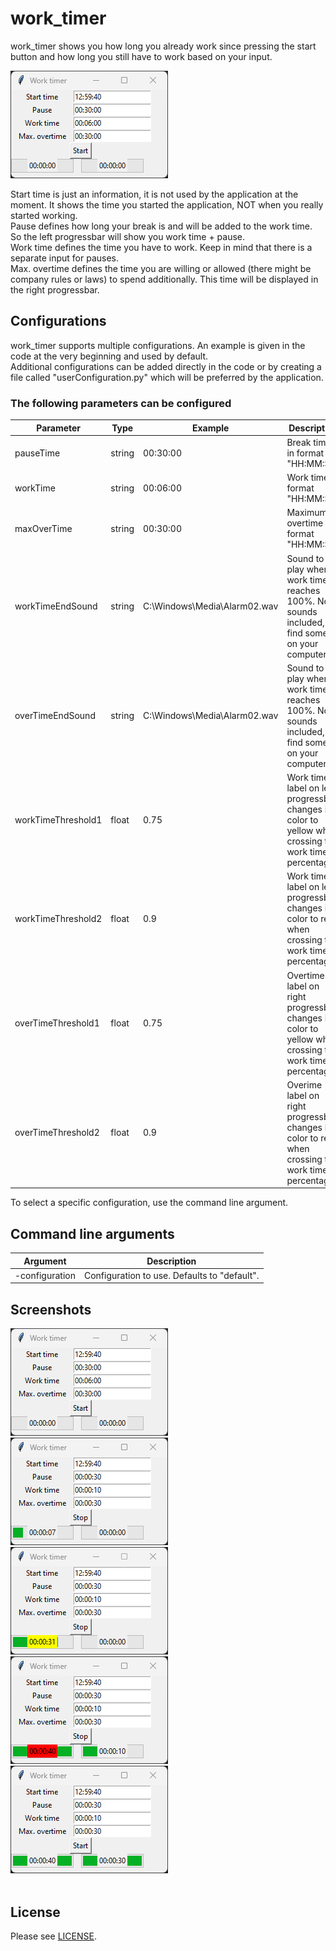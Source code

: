 # work_timer
work_timer shows you how long you already work since pressing the start button and how long you still have to work based on your input.

!["default GUI"](manual_files/work_timer_default.png)

Start time is just an information, it is not used by the application at the moment. It shows the time you started the application, NOT when you really started working.<br>
Pause defines how long your break is and will be added to the work time. So the left progressbar will show you work time + pause.<br>
Work time defines the time you have to work. Keep in mind that there is a separate input for pauses.<br>
Max. overtime defines the time you are willing or allowed (there might be company rules or laws) to spend additionally. This time will be displayed in the right progressbar.
## Configurations
work_timer supports multiple configurations. An example is given in the code at the very beginning and used by default.<br>
Additional configurations can be added directly in the code or by creating a file called "userConfiguration.py" which will be preferred by the application.<br>
### The following parameters can be configured
Parameter|Type|Example|Description
|--|--|--|--|
pauseTime|string|00:30:00|Break time in format "HH:MM:SS"
workTime|string|00:06:00|Work time in format "HH:MM:SS"
maxOverTime|string|00:30:00|Maximum overtime in format "HH:MM:SS"
workTimeEndSound|string|C:\\Windows\\Media\\Alarm02.wav|Sound to play when work time reaches 100%. No sounds included, find some on your computer.
overTimeEndSound|string|C:\\Windows\\Media\\Alarm02.wav|Sound to play when work time reaches 100%. No sounds included, find some on your computer.
workTimeThreshold1|float|0.75|Work time label on left progressbar changes its color to yellow when crossing this work time percentage.
workTimeThreshold2|float|0.9|Work time label on left progressbar changes its color to red when crossing this work time percentage.
overTimeThreshold1|float|0.75|Overtime label on right progressbar changes its color to yellow when crossing this work time percentage.
overTimeThreshold2|float|0.9|Overime label on right progressbar changes its color to red when crossing this work time percentage.

To select a specific configuration, use the command line argument.
## Command line arguments
Argument|Description
|--|--|
-configuration|Configuration to use. Defaults to "default".
## Screenshots
!["default GUI"](manual_files/work_timer_default.png)
!["work time running"](manual_files/work_timer_running.png)
!["work time crossed threshold 1"](manual_files/work_timer_threshold1.png)
!["worktime crossed threshold 2"](manual_files/work_timer_threshold2.png)
!["default GUI at end"](manual_files/work_timer_end.png)
<br><br>
## License
Please see [LICENSE](LICENSE).